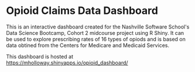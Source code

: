 # Opioid Claims Data Dashboard
This is an interactive dashboard created for the Nashville Software School's Data Science Bootcamp, Cohort 2 midcourse project using R Shiny. It can be used to explore prescribing rates of 16 types of opiods and is based on data obtined from the Centers for Medicare and Medicaid Services.

This dashboard is hosted at https://mholloway.shinyapps.io/opioid_dashboard/